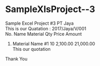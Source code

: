 # SampleXlsProject--3
Sample Excel Project #3
PT Jaya								
This is our Quatation : 2017/Jaya/V/001								
No.	Name Material	Qty	Price 	Amount
1.	Material Name #1	10	 2,100.00 	 21,000.00 							
This our quotation 				
				
Thank You				

